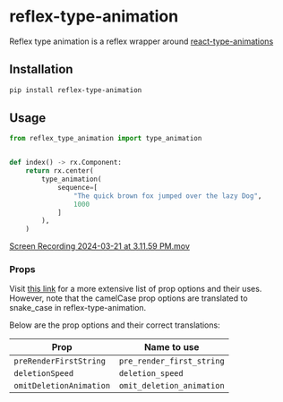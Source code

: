 # reflex-type-animation

Reflex type animation is a reflex wrapper around [react-type-animations](https://github.com/maxeth/react-type-animation)

## Installation

```bash
pip install reflex-type-animation
```

## Usage

```python
from reflex_type_animation import type_animation


def index() -> rx.Component:
    return rx.center(
        type_animation(
            sequence=[
                "The quick brown fox jumped over the lazy Dog",
                1000
            ]
        ),
    )
```

[Screen Recording 2024-03-21 at 3.11.59 PM.mov](..%2F..%2F..%2F..%2F..%2FDesktop%2FScreen%20Recording%202024-03-21%20at%203.11.59%20PM.mov)

### Props

Visit [this link](https://react-type-animation.netlify.app/options) for a more extensive 
list of prop options and their uses. However, note that the camelCase prop options are translated 
to snake_case in reflex-type-animation.

Below are the prop options and their correct translations:

| Prop                    | Name to use               |
|-------------------------|---------------------------|
| `preRenderFirstString`  | `pre_render_first_string` |
| `deletionSpeed `        | `deletion_speed `         |
| `omitDeletionAnimation` | `omit_deletion_animation` |
